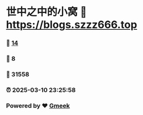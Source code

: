 # 世中之中的小窝 :link: https://blogs.szzz666.top 
### :page_facing_up: [14](https://blogs.szzz666.top/tag.html) 
### :speech_balloon: 8 
### :hibiscus: 31558 
### :alarm_clock: 2025-03-10 23:25:58 
### Powered by :heart: [Gmeek](https://github.com/Meekdai/Gmeek)
